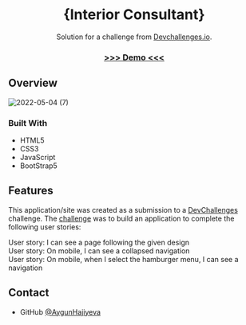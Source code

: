 <h1 align="center">{Interior Consultant}</h1>

<div align="center">
   Solution for a challenge from  <a href="http://devchallenges.io" target="_blank">Devchallenges.io</a>.
</div>

<div align="center">
  <h3>
    <a href="frabjous-churros-535f2c.netlify.app">
      >>> Demo <<<
    </a>
  </h3>
</div>


## Overview
![2022-05-04 (7)](https://user-images.githubusercontent.com/99952793/166728583-753fdaa4-4b5f-47cf-9611-b5585e88dd6b.png)

### Built With
   <ul>
      <li>HTML5</li> 
      <li>CSS3</li> 
      <li>JavaScript</li> 
      <li>BootStrap5</li> 
   </ul>

## Features

This application/site was created as a submission to a [DevChallenges](https://devchallenges.io/challenges) challenge. The [challenge](https://devchallenges.io/challenges/TtUjDt19eIHxNQ4n5jps) was to build an application to complete the following user stories:

User story: I can see a page following the given design</br>
User story: On mobile, I can see a collapsed navigation</br>
User story: On mobile, when I select the hamburger menu, I can see a navigation

## Contact

- GitHub [@AygunHajiyeva](https://{https://github.com/AygunHajiyeva})


